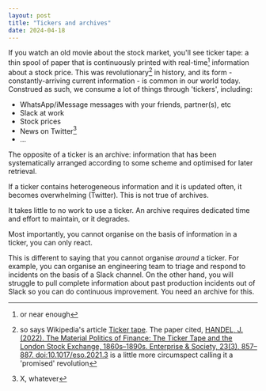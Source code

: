 ```yaml
---
layout: post
title: "Tickers and archives"
date: 2024-04-18
---
```

If you watch an old movie about the stock market, you'll see ticker tape: a thin spool of paper that is continuously printed with real-time[^1] information about a stock price. This was revolutionary[^2] in history, and its form - constantly-arriving current information - is common in our world today. Construed as such, we consume a lot of things through 'tickers', including:

* WhatsApp/iMessage messages with your friends, partner(s), etc
* Slack at work
* Stock prices
* News on Twitter[^3]
* ...

The opposite of a ticker is an archive: information that has been systematically arranged according to some scheme and optimised for later retrieval. 

If a ticker contains heterogeneous information and it is updated often, it becomes overwhelming (Twitter). This is not true of archives. 

It takes little to no work to use a ticker. An archive requires dedicated time and effort to maintain, or it degrades.

Most importantly, you cannot organise on the basis of information in a ticker, you can only react.

This is different to saying that you cannot organise _around_ a ticker. For example, you can organise an engineering team to triage and respond to incidents on the basis of a Slack channel. On the other hand, you will struggle to pull complete information about past production incidents out of Slack so you can do continuous improvement. You need an archive for this.

[^1]: or near enough
[^2]: so says Wikipedia's article [Ticker tape](https://en.wikipedia.org/wiki/Ticker_tape). The paper cited, [HANDEL, J. (2022). The Material Politics of Finance: The Ticker Tape and the London Stock Exchange, 1860s–1890s. Enterprise & Society, 23(3), 857–887. doi:10.1017/eso.2021.3](https://www.cambridge.org/core/journals/enterprise-and-society/article/material-politics-of-finance-the-ticker-tape-and-the-london-stock-exchange-1860s1890s/7BA79594BE371FBD270D7C0D701F2B33) is a little more circumspect calling it a 'promised' revolution
[^3]: X, whatever